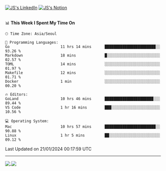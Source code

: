 
[![JS's LinkedIn](https://img.shields.io/badge/LinkedIn-blue?style=for-the-badge&logo=linkedin)](https://www.linkedin.com/in/jaeseung-lee-5a2a32139/) 
[![JS's Notion](https://img.shields.io/badge/Notion-black?style=for-the-badge&logo=notion)](https://bit.ly/ljswiki1) <br><br>
<!-- ![JS's GitHub stats](https://github-readme-stats-lemon-five.vercel.app/api?username=tkxkd0159&hide=contribs,prs,stars,issues&show_icons=true&theme=react&include_all_commits=true)   -->
<!-- ![Top Langs](https://github-readme-stats-lemon-five.vercel.app/api/top-langs/?username=tkxkd0159&layout=compact&hide=jupyter%20notebook,scss,html,css&langs_count=10)  -->


<!--START_SECTION:waka-->
📊 **This Week I Spent My Time On** 

```text
🕑︎ Time Zone: Asia/Seoul

💬 Programming Languages: 
Go                       11 hrs 14 mins      ███████████████████████░░   93.26 % 
Markdown                 18 mins             █░░░░░░░░░░░░░░░░░░░░░░░░   02.57 % 
TOML                     14 mins             ░░░░░░░░░░░░░░░░░░░░░░░░░   01.97 % 
Makefile                 12 mins             ░░░░░░░░░░░░░░░░░░░░░░░░░   01.71 % 
Docker                   1 min               ░░░░░░░░░░░░░░░░░░░░░░░░░   00.20 % 

🔥 Editors: 
GoLand                   10 hrs 46 mins      ██████████████████████░░░   89.44 % 
VS Code                  1 hr 16 mins        ███░░░░░░░░░░░░░░░░░░░░░░   10.56 % 

💻 Operating System: 
Mac                      10 hrs 57 mins      ███████████████████████░░   90.88 % 
Linux                    1 hr 5 mins         ██░░░░░░░░░░░░░░░░░░░░░░░   09.12 % 
```


 Last Updated on 21/01/2024 00:17:59 UTC
<!--END_SECTION:waka-->

---
<a href="https://github.com/tkxkd0159/dsalgo">
  <img align="center" src="https://github-readme-stats-lemon-five.vercel.app/api/pin/?username=tkxkd0159&repo=dsalgo&theme=react" />
</a>
<a href="https://github.com/tkxkd0159/books">
  <img align="center" src="https://github-readme-stats-lemon-five.vercel.app/api/pin/?username=tkxkd0159&repo=books&theme=react" />
</a>

<!---
- 🔭 I’m currently working on ...
- 🌱 I’m currently learning blockchain and distributed network
- 👯 I’m looking to collaborate on ...
- 🤔 I’m looking for help with ...
- 💬 Ask me about ...
- 📫 How to reach me: ...
- 😄 Pronouns: ...
- ⚡ Fun fact: ...
-->

